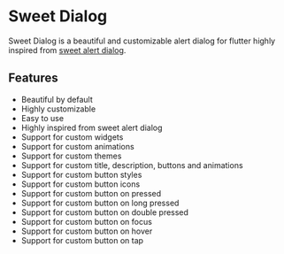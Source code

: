 # Sweet Dialog
Sweet Dialog is a beautiful and customizable alert dialog for flutter highly inspired from [sweet alert dialog](https://sweetalert2.github.io/).

## Features
- Beautiful by default
- Highly customizable
- Easy to use
- Highly inspired from sweet alert dialog
- Support for custom widgets
- Support for custom animations
- Support for custom themes
- Support for custom title, description, buttons and animations
- Support for custom button styles
- Support for custom button icons
- Support for custom button on pressed
- Support for custom button on long pressed
- Support for custom button on double pressed
- Support for custom button on focus
- Support for custom button on hover
- Support for custom button on tap